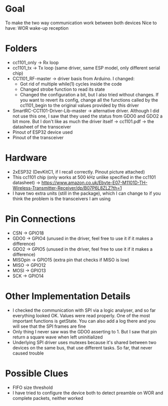 # Goal 

To make the two way communication work between both devices
Nice to have: WOR wake-up reception

# Folders

- cc1101_only -> Rx loop
- cc1101_tx -> Tx loop (same driver, same ESP model, only different serial chip)
- CC1101_RF-master -> driver basis from Arduino. I changed:
    - Got rid of multiple while(1) cycles inside the code
    - Changed strobe function to read its state
    - Changed the configuration a bit, but I also tried without changes. If you want to revert its config, change all the functions called by the cc1101_begin to the original values provided by this driver
- SmartRC-CC1101-Driver-Lib-master -> alternative driver. Although I did not use this one, I saw that they used the status from GDO0 and GDO2 a bit more. But I don't like as much the driver itself
-> cc1101.pdf -> the datasheet of the transceiver
- Pinout of ESP32 device used
- Pinout of the transceiver

# Hardware
- 2xESP32 (DevKitC1, if I recall correctly. Pinout picture attached)
- This cc1101 chip (only works at 500 kHz unlike specified in the cc1101 datasheet) -> https://www.amazon.co.uk/Ebyte-E07-M1101D-TH-Wireless-Transmitter-Receiver/dp/B07P6L8ZLZ?th=1
- I have two extra units (still in the package), which I can change to if you think the problem is the transceivers I am using

# Pin Connections

- CSN -> GPIO18
- GDO0 -> GPIO4 (unused in the driver, feel free to use it if it makes a difference)
- GDO2 -> GPIO5 (unused in the driver, feel free to use it if it makes a difference)
- MISOpin -> GPIO15 (extra pin that checks if MISO is low)
- MISO -> GPIO12
- MOSI -> GPIO13
- SCK -> GPIO14

# Other Implementation Details

- I checked the communication with SPI via a logic analyser, and so far everything looked OK. Values were read properly. One of the most important functions is getState. You can also add a log there and you will see that the SPI frames are fine
- Only thing I never saw was the GDO0 asserting to 1. But I saw that pin return a square wave when left uninitialized
- Underlying SPI driver uses mutexes because it's shared between two devices on the same bus, that use different tasks. So far, that never caused trouble

# Possible Clues

- FIFO size threshold
- I have tried to configure the device both to detect preamble on WOR and complete packets, neither worked

